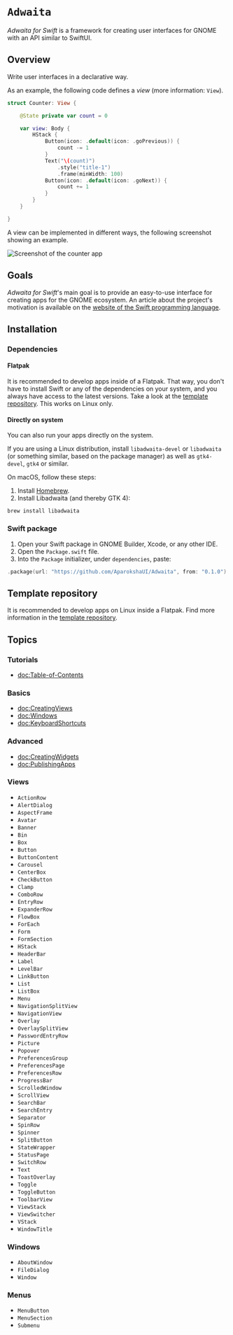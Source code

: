 # ``Adwaita``

_Adwaita for Swift_ is a framework for creating user interfaces for GNOME with an API similar to SwiftUI.

## Overview

Write user interfaces in a declarative way.

As an example, the following code defines a _view_ (more information: ``View``).

```swift
struct Counter: View {

    @State private var count = 0

    var view: Body {
        HStack {
            Button(icon: .default(icon: .goPrevious)) {
                count -= 1
            }
            Text("\(count)")
                .style("title-1")
                .frame(minWidth: 100)
            Button(icon: .default(icon: .goNext)) {
                count += 1
            }
        }
    }

}
```

A view can be implemented in different ways, the following screenshot showing an example.

![Screenshot of the counter app](Counter.png)

## Goals

_Adwaita for Swift_'s main goal is to provide an easy-to-use interface for creating apps for the GNOME ecosystem.
An article about the project's motivation is available on the [website of the Swift programming language](https://www.swift.org/blog/adwaita-swift/).

## Installation

### Dependencies

#### Flatpak

It is recommended to develop apps inside of a Flatpak.
That way, you don't have to install Swift or any of the dependencies on your system, and you always have access to the latest versions.
Take a look at the [template repository](https://github.com/AparokshaUI/AdwaitaTemplate).
This works on Linux only.

#### Directly on system

You can also run your apps directly on the system.

If you are using a Linux distribution, install `libadwaita-devel` or `libadwaita` (or something similar, based on the package manager) as well as `gtk4-devel`, `gtk4` or similar.

On macOS, follow these steps:
1. Install [Homebrew](https://brew.sh).
2. Install Libadwaita (and thereby GTK 4):
```
brew install libadwaita
```

### Swift package
1. Open your Swift package in GNOME Builder, Xcode, or any other IDE.
2. Open the `Package.swift` file.
3. Into the `Package` initializer, under `dependencies`, paste:
```swift
.package(url: "https://github.com/AparokshaUI/Adwaita", from: "0.1.0")   
```

## Template repository

It is recommended to develop apps on Linux inside a Flatpak.
Find more information in the [template repository](https://github.com/AparokshaUI/AdwaitaTemplate).

## Topics

### Tutorials

- <doc:Table-of-Contents>

### Basics

- <doc:CreatingViews>
- <doc:Windows>
- <doc:KeyboardShortcuts>

### Advanced

- <doc:CreatingWidgets>
- <doc:PublishingApps>

### Views

- ``ActionRow``
- ``AlertDialog``
- ``AspectFrame``
- ``Avatar``
- ``Banner``
- ``Bin``
- ``Box``
- ``Button``
- ``ButtonContent``
- ``Carousel``
- ``CenterBox``
- ``CheckButton``
- ``Clamp``
- ``ComboRow``
- ``EntryRow``
- ``ExpanderRow``
- ``FlowBox``
- ``ForEach``
- ``Form``
- ``FormSection``
- ``HStack``
- ``HeaderBar``
- ``Label``
- ``LevelBar``
- ``LinkButton``
- ``List``
- ``ListBox``
- ``Menu``
- ``NavigationSplitView``
- ``NavigationView``
- ``Overlay``
- ``OverlaySplitView``
- ``PasswordEntryRow``
- ``Picture``
- ``Popover``
- ``PreferencesGroup``
- ``PreferencesPage``
- ``PreferencesRow``
- ``ProgressBar``
- ``ScrolledWindow``
- ``ScrollView``
- ``SearchBar``
- ``SearchEntry``
- ``Separator``
- ``SpinRow``
- ``Spinner``
- ``SplitButton``
- ``StateWrapper``
- ``StatusPage``
- ``SwitchRow``
- ``Text``
- ``ToastOverlay``
- ``Toggle``
- ``ToggleButton``
- ``ToolbarView``
- ``ViewStack``
- ``ViewSwitcher``
- ``VStack``
- ``WindowTitle``

### Windows

- ``AboutWindow``
- ``FileDialog``
- ``Window``

### Menus

- ``MenuButton``
- ``MenuSection``
- ``Submenu``
